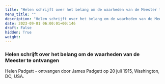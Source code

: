 ```yaml
---
title: "Helen schrijft over het belang om de waarheden van de Meester te ontvangen"
menu_title: ""
description: "Helen schrijft over het belang om de waarheden van de Meester te ontvangen"
date: 2023-09-01 06:00:01+00:146
draft: False
hidden: True
weight:
---
```

### Helen schrijft over het belang om de waarheden van de Meester te ontvangen

Helen Padgett - ontvangen door James Padgett op 20 juli 1915, Washington, DC, USA.
